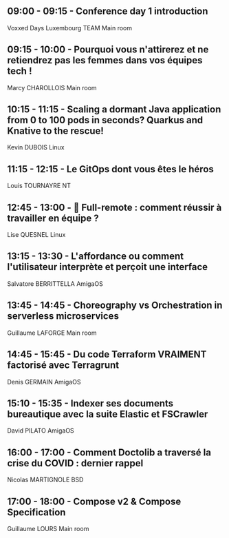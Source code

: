 ## 09:00 - 09:15 - Conference day 1 introduction
Voxxed Days Luxembourg TEAM
Main room

## 09:15 - 10:00 - Pourquoi vous n'attirerez et ne retiendrez pas les femmes dans vos équipes tech !
Marcy CHAROLLOIS
Main room

## 10:15 - 11:15 - Scaling a dormant Java application from 0 to 100 pods in seconds? Quarkus and Knative to the rescue!
Kevin DUBOIS
Linux

## 11:15 - 12:15 - Le GitOps dont vous êtes le héros
Louis TOURNAYRE
NT

## 12:45 - 13:00 - 🏡 Full-remote : comment réussir à travailler en équipe ?
Lise QUESNEL
Linux

## 13:15 - 13:30 - L'affordance ou comment l'utilisateur interprète et perçoit une interface
Salvatore BERRITTELLA
AmigaOS

## 13:45 - 14:45 - Choreography vs Orchestration in serverless microservices
Guillaume LAFORGE
Main room

## 14:45 - 15:45 - Du code Terraform VRAIMENT factorisé avec Terragrunt
Denis GERMAIN
AmigaOS

## 15:10 - 15:35 - Indexer ses documents bureautique avec la suite Elastic et FSCrawler
David PILATO
AmigaOS

## 16:00 - 17:00 - Comment Doctolib a traversé la crise du COVID : dernier rappel
Nicolas MARTIGNOLE
BSD

## 17:00 - 18:00 - Compose v2 & Compose Specification
Guillaume LOURS
Main room



